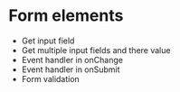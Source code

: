 # Form elements  
 - Get input field 
 - Get multiple input fields and there value 
 - Event handler in onChange 
 - Event handler in onSubmit 
 - Form validation 